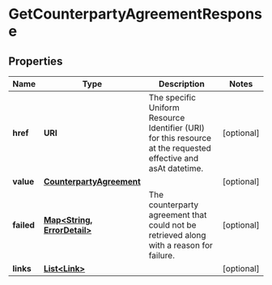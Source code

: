 

# GetCounterpartyAgreementResponse


## Properties

Name | Type | Description | Notes
------------ | ------------- | ------------- | -------------
**href** | **URI** | The specific Uniform Resource Identifier (URI) for this resource at the requested effective and asAt datetime. |  [optional]
**value** | [**CounterpartyAgreement**](CounterpartyAgreement.md) |  |  [optional]
**failed** | [**Map&lt;String, ErrorDetail&gt;**](ErrorDetail.md) | The counterparty agreement that could not be retrieved along with a reason for failure. |  [optional]
**links** | [**List&lt;Link&gt;**](Link.md) |  |  [optional]



